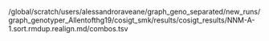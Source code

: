 /global/scratch/users/alessandroraveane/graph_geno_separated/new_runs/graph_genotyper_Allentofthg19/cosigt_smk/results/cosigt_results/NNM-A-1.sort.rmdup.realign.md/combos.tsv